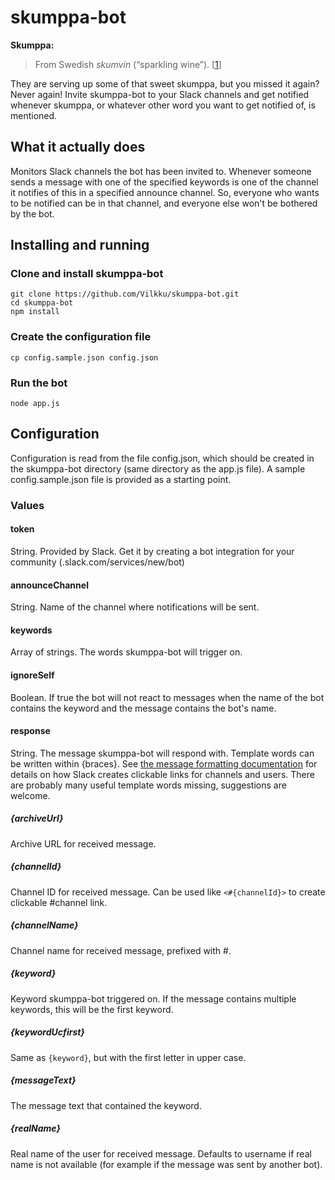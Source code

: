 # skumppa-bot

**Skumppa:**
> From Swedish *skumvin*‎ (“sparkling wine”). [[1](https://en.wiktionary.org/wiki/skumppa)]

They are serving up some of that sweet skumppa, but you missed it again? Never again! Invite skumppa-bot to your Slack channels and get notified whenever skumppa, or whatever other word you want to get notified of, is mentioned.

## What it actually does
Monitors Slack channels the bot has been invited to. Whenever someone sends a message with one of the specified keywords is one of the channel it notifies of this in a specified announce channel. So, everyone who wants to be notified can be in that channel, and everyone else won't be bothered by the bot.

## Installing and running

### Clone and install skumppa-bot
    git clone https://github.com/Vilkku/skumppa-bot.git
    cd skumppa-bot
    npm install

### Create the configuration file
    cp config.sample.json config.json

### Run the bot
    node app.js

## Configuration

Configuration is read from the file config.json, which should be created in the skumppa-bot directory (same directory as the app.js file). A sample config.sample.json file is provided as a starting point.

### Values

#### token
String. Provided by Slack. Get it by creating a bot integration for your community (<community>.slack.com/services/new/bot)

#### announceChannel
String. Name of the channel where notifications will be sent.

#### keywords
Array of strings. The words skumppa-bot will trigger on.

#### ignoreSelf
Boolean. If true the bot will not react to messages when the name of the bot contains the keyword and the message contains the bot's name.

#### response
String. The message skumppa-bot will respond with. Template words can be written within {braces}. See [the message formatting documentation](https://api.slack.com/docs/formatting) for details on how Slack creates clickable links for channels and users. There are probably many useful template words missing, suggestions are welcome.

##### {archiveUrl}
Archive URL for received message.

##### {channelId}
Channel ID for received message. Can be used like `<#{channelId}>` to create clickable #channel link. 

##### {channelName}
Channel name for received message, prefixed with #.

##### {keyword}
Keyword skumppa-bot triggered on. If the message contains multiple keywords, this will be the first keyword.

##### {keywordUcfirst}
Same as `{keyword}`, but with the first letter in upper case.

##### {messageText}
The message text that contained the keyword.

##### {realName}
Real name of the user for received message. Defaults to username if real name is not available (for example if the message was sent by another bot).
